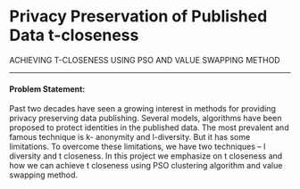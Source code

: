 # Privacy Preservation of Published Data t-closeness
ACHIEVING T-CLOSENESS USING PSO AND VALUE SWAPPING METHOD<hr>

<h4>Problem Statement:</h4>
Past two decades have seen a growing interest in methods for providing privacy preserving data publishing. Several models, algorithms have been proposed to protect identities in the published data. 
The most prevalent and famous technique is k- anonymity and l-diversity. But it has some limitations. To overcome these limitations, we have two techniques – l diversity and t closeness. 
In this project we emphasize on t closeness and how we can achieve t closeness using PSO clustering algorithm and value swapping method.

